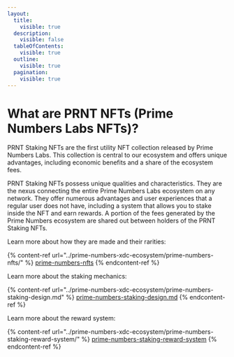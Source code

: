 ```yaml
---
layout:
  title:
    visible: true
  description:
    visible: false
  tableOfContents:
    visible: true
  outline:
    visible: true
  pagination:
    visible: true
---
```


# What are PRNT NFTs (Prime Numbers Labs NFTs)?

PRNT Staking NFTs are the first utility NFT collection released by Prime Numbers Labs. This collection is central to our ecosystem and offers unique advantages, including economic benefits and a share of the ecosystem fees.

PRNT Staking NFTs possess unique qualities and characteristics. They are the nexus connecting the entire Prime Numbers Labs ecosystem on any network. They offer numerous advantages and user experiences that a regular user does not have, including a system that allows you to stake inside the NFT and earn rewards. A portion of the fees generated by the Prime Numbers ecosystem are shared out between holders of the PRNT Staking NFTs.&#x20;

Learn more about how they are made and their rarities:

{% content-ref url="../prime-numbers-xdc-ecosystem/prime-numbers-nfts/" %}
[prime-numbers-nfts](../prime-numbers-xdc-ecosystem/prime-numbers-nfts/)
{% endcontent-ref %}

Learn more about the staking mechanics:

{% content-ref url="../prime-numbers-xdc-ecosystem/prime-numbers-staking-design.md" %}
[prime-numbers-staking-design.md](../prime-numbers-xdc-ecosystem/prime-numbers-staking-design.md)
{% endcontent-ref %}

Learn more about the reward system:

{% content-ref url="../prime-numbers-xdc-ecosystem/prime-numbers-staking-reward-system/" %}
[prime-numbers-staking-reward-system](../prime-numbers-xdc-ecosystem/prime-numbers-staking-reward-system/)
{% endcontent-ref %}
